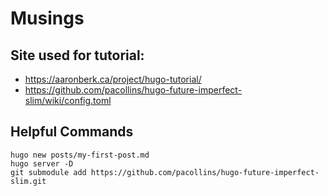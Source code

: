 # Musings
## Site used for tutorial: 
- https://aaronberk.ca/project/hugo-tutorial/
- https://github.com/pacollins/hugo-future-imperfect-slim/wiki/config.toml

## Helpful Commands
``` 
hugo new posts/my-first-post.md
hugo server -D
git submodule add https://github.com/pacollins/hugo-future-imperfect-slim.git